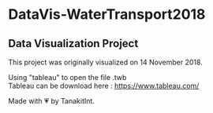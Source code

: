 # DataVis-WaterTransport2018

## Data Visualization Project
This project was originally visualized on 14 November 2018.

Using "tableau" to open the file .twb  
Tableau can be download here :
https://www.tableau.com/

Made with 💗 by TanakitInt.
